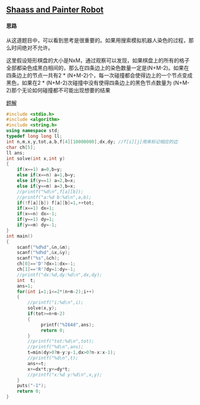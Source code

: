 ## [Shaass and Painter Robot](http://blog.csdn.net/fearlessxjdx/article/details/73927899)

#### 思路

从这道题目中，可以看到思考是很重要的。如果用搜索模拟机器人染色的过程，那么时间绝对不允许。

这里假设矩形棋盘的大小是NxM，通过观察可以发现，如果棋盘上的所有的格子全部都染色成黑白相间的，那么在四条边上的染色数量一定是(N+M-2)。如果在四条边上的节点一共有2 * (N+M-2)个，每一次碰撞都会使得边上的一个节点变成黑色，如果在2 * (N+M-2)次碰撞中没有使得四条边上的黑色节点数量为 (N+M-2)那个无论如何碰撞都不可能出现想要的结果

[题解](http://blog.csdn.net/fearlessxjdx/article/details/73927899) 

```cpp
#include <stdio.h>
#include <algorithm>
#include <string.h>
using namespace std;
typedef long long ll;
int n,m,x,y,tot,a,b,f[4][10000000],dx,dy; //f[i][j]用来标记相应的边
char ch[5];
ll ans;
int solve(int x,int y)
{
    if(x==1) a=0,b=y;
    else if(x==n) a=1,b=y;
    else if(y==1) a=2,b=x;
    else if(y==m) a=3,b=x;
    //printf("%d\n",f[a][b]);
    //printf("a:%d b:%d\n",a,b);
    if(!f[a][b]) f[a][b]=1,++tot;
    if(x==1) dx=1;
    if(x==n) dx=-1;
    if(y==1) dy=1;
    if(y==m) dy=-1;
}
int main()
{
    scanf("%d%d",&n,&m);
    scanf("%d%d",&x,&y);
    scanf("%s",&ch);
    ch[0]=='D'?dx=1:dx=-1;
    ch[1]=='R'?dy=1:dy=-1;
    //printf("dx:%d,dy:%d\n",dx,dy);
    int  t;
    ans=1;
    for(int i=1;i<=2*(n+m-2);i++)
    {
        //printf("i:%d\n",i);
        solve(x,y);
        if(tot>=n+m-2) 
        {
             printf("%I64d",ans);
             return 0;
        }
        //printf("tot:%d\n",tot);
        //printf("%d\n",ans);
        t=min(dy>0?m-y:y-1,dx>0?n-x:x-1);
        //printf("%d\n",t);
        ans+=t;
        x+=dx*t;y+=dy*t;
        //printf("x:%d y:%d\n",x,y);
    }
    puts("-1");
    return 0;
}

```

